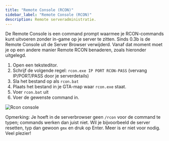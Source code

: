 ```yaml
---
title: "Remote Console (RCON)"
sidebar_label: "Remote Console (RCON)"
description: Remote serveradministratie.
---
```


De Remote Console is een command prompt waarmee je RCON-commands kunt uitvoeren zonder in-game op je server te zitten. Sinds 0.3b is de Remote Console uit de Server Browser verwijderd. Vanaf dat moment moet je op een andere manier Remote RCON benaderen, zoals hieronder uitgelegd.

1. Open een teksteditor.
2. Schrijf de volgende regel: `rcon.exe IP PORT RCON-PASS` (vervang IP/PORT/PASS door je serverdetails)
3. Sla het bestand op als `rcon.bat`
4. Plaats het bestand in je GTA-map waar `rcon.exe` staat.
5. Voer `rcon.bat` uit
6. Voer de gewenste command in.

![Rcon console](https://assets.open.mp/assets/images/server/rcon.jpg)

Opmerking: Je hoeft in de serverbrowser geen `/rcon` voor de command te typen; commands werken dan juist niet. Wil je bijvoorbeeld de server resetten, typ dan gewoon `gmx` en druk op Enter. Meer is er niet voor nodig. Veel plezier!


